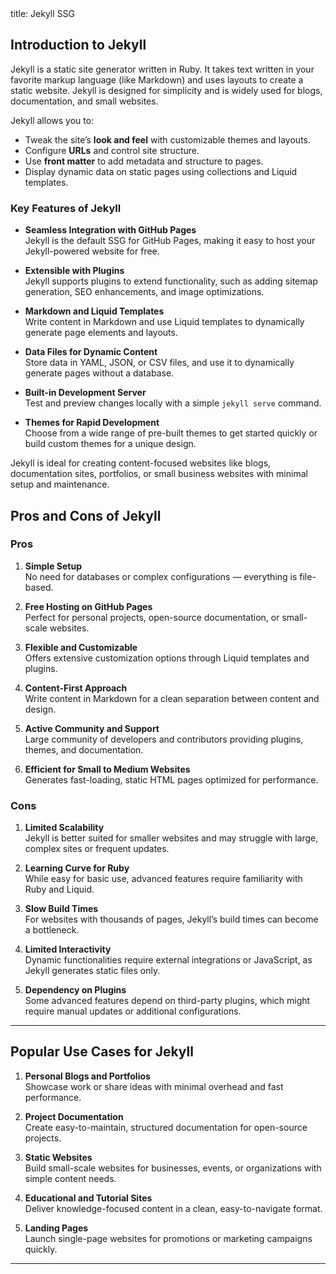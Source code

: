 <frontmatter>
  title: Jekyll SSG
</frontmatter>

<br>

## Introduction to Jekyll  

Jekyll is a static site generator written in Ruby. It takes text written in your favorite markup language (like Markdown) and uses layouts to create a static website. Jekyll is designed for simplicity and is widely used for blogs, documentation, and small websites.

Jekyll allows you to:  
- Tweak the site’s **look and feel** with customizable themes and layouts.  
- Configure **URLs** and control site structure.  
- Use **front matter** to add metadata and structure to pages.  
- Display dynamic data on static pages using collections and Liquid templates.  

### Key Features of Jekyll  
- **Seamless Integration with GitHub Pages**  
  Jekyll is the default SSG for GitHub Pages, making it easy to host your Jekyll-powered website for free.  

- **Extensible with Plugins**  
  Jekyll supports plugins to extend functionality, such as adding sitemap generation, SEO enhancements, and image optimizations.  

- **Markdown and Liquid Templates**  
  Write content in Markdown and use Liquid templates to dynamically generate page elements and layouts.  

- **Data Files for Dynamic Content**  
  Store data in YAML, JSON, or CSV files, and use it to dynamically generate pages without a database.  

- **Built-in Development Server**  
  Test and preview changes locally with a simple `jekyll serve` command.  

- **Themes for Rapid Development**  
  Choose from a wide range of pre-built themes to get started quickly or build custom themes for a unique design.  

Jekyll is ideal for creating content-focused websites like blogs, documentation sites, portfolios, or small business websites with minimal setup and maintenance.


## Pros and Cons of Jekyll  

### **Pros**  
1. **Simple Setup**  
   No need for databases or complex configurations — everything is file-based.  

2. **Free Hosting on GitHub Pages**  
   Perfect for personal projects, open-source documentation, or small-scale websites.  

3. **Flexible and Customizable**  
   Offers extensive customization options through Liquid templates and plugins.  

4. **Content-First Approach**  
   Write content in Markdown for a clean separation between content and design.  

5. **Active Community and Support**  
   Large community of developers and contributors providing plugins, themes, and documentation.  

6. **Efficient for Small to Medium Websites**  
   Generates fast-loading, static HTML pages optimized for performance.  

### **Cons**  
1. **Limited Scalability**  
   Jekyll is better suited for smaller websites and may struggle with large, complex sites or frequent updates.  

2. **Learning Curve for Ruby**  
   While easy for basic use, advanced features require familiarity with Ruby and Liquid.  

3. **Slow Build Times**  
   For websites with thousands of pages, Jekyll’s build times can become a bottleneck.  

4. **Limited Interactivity**  
   Dynamic functionalities require external integrations or JavaScript, as Jekyll generates static files only.  

5. **Dependency on Plugins**  
   Some advanced features depend on third-party plugins, which might require manual updates or additional configurations.

---

## Popular Use Cases for Jekyll  

1. **Personal Blogs and Portfolios**  
   Showcase work or share ideas with minimal overhead and fast performance.  

2. **Project Documentation**  
   Create easy-to-maintain, structured documentation for open-source projects.  

3. **Static Websites**  
   Build small-scale websites for businesses, events, or organizations with simple content needs.  

4. **Educational and Tutorial Sites**  
   Deliver knowledge-focused content in a clean, easy-to-navigate format.  

5. **Landing Pages**  
   Launch single-page websites for promotions or marketing campaigns quickly.  

---
